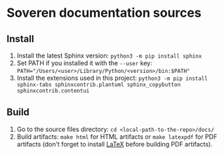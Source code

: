 # Soveren documentation sources

## Install
1. Install the latest Sphinx version: `python3 -m pip install sphinx`
2. Set PATH if you installed it with the `--user` key: `PATH="/Users/<user>/Library/Python/<version>/bin:$PATH"`
3. Install the extensions used in this project: `python3 -m pip install sphinx-tabs sphinxcontrib.plantuml sphinx_copybutton sphinxcontrib.contentui`
## Build
1. Go to the source files directory: `cd <local-path-to-the-repo>/docs/`
2. Build artifacts: `make html` for HTML artifacts or `make latexpdf` for PDF artifacts (don't forget to install [LaTeX](https://www.latex-project.org/get/) before building PDF artifacts).
